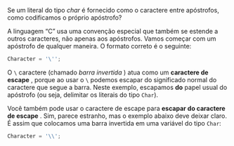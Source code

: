 Se um literal do tipo _char_ é fornecido como o caractere entre apóstrofos, como codificamos o próprio apóstrofo?

A linguagem “C” usa uma convenção especial que também se estende a outros caracteres, não apenas aos apóstrofos. Vamos começar com um apóstrofo de qualquer maneira. O formato correto é o seguinte:

```c
Character = '\'';
```

O ``\`` caractere (chamado _barra invertida_ ) atua como um **caractere de escape** , porque ao usar o ``\`` podemos escapar do significado normal do caractere que segue a barra. Neste exemplo, escapamos **do** papel usual do apóstrofo (ou seja, delimitar os literais do tipo ``Char``).

Você também pode usar o caractere de escape para **escapar do caractere de escape** . Sim, parece estranho, mas o exemplo abaixo deve deixar claro. É assim que colocamos uma barra invertida em uma variável do tipo `Char`:

```c
Character = '\\';
```